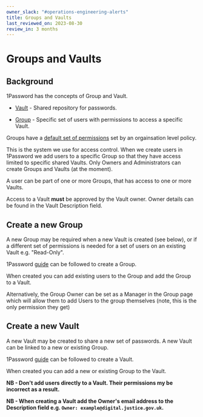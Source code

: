 ```yaml
---
owner_slack: "#operations-engineering-alerts"
title: Groups and Vaults
last_reviewed_on: 2023-08-30
review_in: 3 months
---
```


# Groups and Vaults

## Background

1Password has the concepts of Group and Vault.

* [Vault](https://support.1password.com/create-share-vaults/) - Shared repository for passwords.

* [Group](https://support.1password.com/custom-groups/) - Specific set of users with permissions to access a specific Vault.

Groups have a [default set of permissions](https://ministryofjustice.1password.eu/security/default-vault-acl) set by an orgainsation level policy.

This is the system we use for access control. When we create users in 1Password we add users to a specific Group so that they have access limited to specific shared Vaults. Only Owners and Administrators can create Groups and Vaults (at the moment).

A user can be part of one or more Groups, that has access to one or more Vaults.

Access to a Vault **must** be approved by the Vault owner. Owner details can be found in the Vault Description field.

## Create a new Group

A new Group may be required when a new Vault is created (see below), or if a different set of permissions is needed for a set of users on an existing Vault e.g. "Read-Only".

1Password [guide](https://support.1password.com/custom-groups/) can be followed to create a Group.

When created you can add existing users to the Group and add the Group to a Vault.

Alternatively, the Group Owner can be set as a Manager in the Group page which will allow them to add Users to the group themselves (note, this is the only permission they get)

## Create a new Vault

A new Vault may be created to share a new set of passwords. A new Vault can be linked to a new or existing Group.

1Password [guide](https://support.1password.com/create-share-vaults/) can be followed to create a Vault.

When created you can add a new or existing Group to the Vault.

**NB - Don't add users directly to a Vault. Their permissions my be incorrect as a result.**

**NB - When creating a Vault add the Owner's email address to the Description field e.g. `Owner: example@digital.justice.gov.uk`.**
